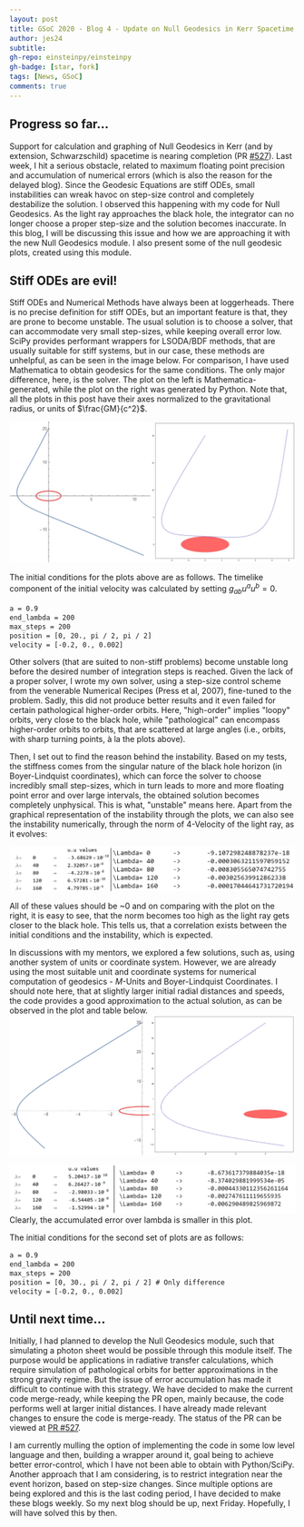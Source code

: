 ```yaml
---
layout: post
title: GSoC 2020 - Blog 4 - Update on Null Geodesics in Kerr Spacetime
author: jes24
subtitle: 
gh-repo: einsteinpy/einsteinpy
gh-badge: [star, fork]
tags: [News, GSoC]
comments: true
---
```


## Progress so far...

Support for calculation and graphing of Null Geodesics in Kerr (and by extension, Schwarzschild) spacetime is nearing completion (PR [#527](https://github.com/einsteinpy/einsteinpy/pull/527)). Last week, I hit a serious obstacle, related to maximum floating point precision and accumulation of numerical errors (which is also the reason for the delayed blog). Since the Geodesic Equations are stiff ODEs, small instabilities can wreak havoc on step-size control and completely destabilize the solution. I observed this happening with my code for Null Geodesics. As the light ray approaches the black hole, the integrator can no longer choose a proper step-size and the solution becomes inaccurate. In this blog, I will be discussing this issue and how we are approaching it with the new Null Geodesics module. I also present some of the null geodesic plots, created using this module.

## Stiff ODEs are evil!

Stiff ODEs and Numerical Methods have always been at loggerheads. There is no precise definition for stiff ODEs, but an important feature is that, they are prone to become unstable. The usual solution is to choose a solver, that can accommodate very small step-sizes, while keeping overall error low. SciPy provides performant wrappers for LSODA/BDF methods, that are usually suitable for stiff systems, but in our case, these methods are unhelpful, as can be seen in the image below. For comparison, I have used Mathematica to obtain geodesics for the same conditions. The only major difference, here, is the solver. The plot on the left is Mathematica-generated, while the plot on the right was generated by Python. Note that, all the plots in this post have their axes normalized to the gravitational radius, or units of $\frac{GM}{c^2}$.

![Plot 1](img/../../img/gsoc20_blog4/MathPy.jpg)

The initial conditions for the plots above are as follows. The timelike component of the initial velocity was calculated by setting $g_{ab}u^au^b = 0$.
```
a = 0.9
end_lambda = 200
max_steps = 200
position = [0, 20., pi / 2, pi / 2]
velocity = [-0.2, 0., 0.002]
```
Other solvers (that are suited to non-stiff problems) become unstable long before the desired number of integration steps is reached. Given the lack of a proper solver, I wrote my own solver, using a step-size control scheme from the venerable Numerical Recipes (Press et al, 2007), fine-tuned to the problem. Sadly, this did not produce better results and it even failed for certain pathological higher-order orbits. Here, "high-order" implies "loopy" orbits, very close to the black hole, while "pathological" can encompass higher-order orbits to orbits, that are scattered at large angles (i.e., orbits, with sharp turning points, à la the plots above).

Then, I set out to find the reason behind the instability. Based on my tests, the stiffness comes from the singular nature of the black hole horizon (in Boyer-Lindquist coordinates), which can force the solver to choose incredibly small step-sizes, which in turn leads to more and more floating point error and over large intervals, the obtained solution becomes completely unphysical. This is what, "unstable" means here. Apart from the graphical representation of the instability through the plots, we can also see the instability numerically, through the norm of 4-Velocity of the light ray, as it evolves:

![U1](img/../../img/gsoc20_blog4/MathPyUU.jpg)

All of these values should be ~0 and on comparing with the plot on the right, it is easy to see, that the norm becomes too high as the light ray gets closer to the black hole. This tells us, that a correlation exists between the initial conditions and the instability, which is expected.

In discussions with my mentors, we explored a few solutions, such as, using another system of units or coordinate system. However, we are already using the most suitable unit and coordinate systems for numerical computation of geodesics - _M_-Units and Boyer-Lindquist Coordinates. I should note here, that at slightly larger initial radial distances and speeds, the code provides a good approximation to the actual solution, as can be observed in the plot and table below.
![Plot 2](img/../../img/gsoc20_blog4/MathPy2.jpg)

![U2](img/../../img/gsoc20_blog4/MathPyUU2.jpg)
Clearly, the accumulated error over lambda is smaller in this plot.

The initial conditions for the second set of plots are as follows:
```
a = 0.9
end_lambda = 200
max_steps = 200
position = [0, 30., pi / 2, pi / 2] # Only difference
velocity = [-0.2, 0., 0.002]
```


## Until next time...
Initially, I had planned to develop the Null Geodesics module, such that simulating a photon sheet would be possible through this module itself. The purpose would be applications in radiative transfer calculations, which require simulation of pathological orbits for better approximations in the strong gravity regime. But the issue of error accumulation has made it difficult to continue with this strategy. We have decided to make the current code merge-ready, while keeping the PR open, mainly because, the code performs well at larger initial distances. I have already made relevant changes to ensure the code is merge-ready. The status of the PR can be viewed at [PR #527](https://github.com/einsteinpy/einsteinpy/pull/527).

I am currently mulling the option of implementing the code in some low level language and then, building a wrapper around it, goal being to achieve better error-control, which I have not been able to obtain with Python/SciPy. Another approach that I am considering, is to restrict integration near the event horizon, based on step-size changes. Since multiple options are being explored and this is the last coding period, I have decided to make these blogs weekly. So my next blog should be up, next Friday. Hopefully, I will have solved this by then.